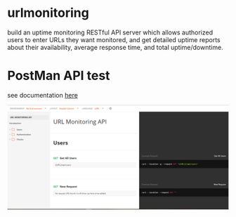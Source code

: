 # urlmonitoring
build an uptime monitoring RESTful API server which allows authorized users to enter URLs they want monitored, and get detailed uptime reports about their availability, average response time, and total uptime/downtime.

# PostMan API test 
see documentation [here](https://documenter.getpostman.com/view/14845189/U16ht76X)

![alt text](./public/doc.PNG)